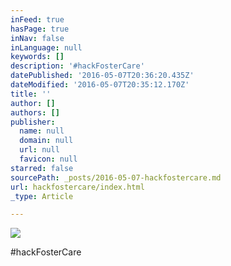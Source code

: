 ```yaml
---
inFeed: true
hasPage: true
inNav: false
inLanguage: null
keywords: []
description: '#hackFosterCare'
datePublished: '2016-05-07T20:36:20.435Z'
dateModified: '2016-05-07T20:35:12.170Z'
title: ''
author: []
authors: []
publisher:
  name: null
  domain: null
  url: null
  favicon: null
starred: false
sourcePath: _posts/2016-05-07-hackfostercare.md
url: hackfostercare/index.html
_type: Article

---
```

![](https://the-grid-user-content.s3-us-west-2.amazonaws.com/601d30e8-9cd9-4e67-93f9-9a2dcaf99d73.jpg)

\#hackFosterCare
